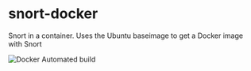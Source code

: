 # snort-docker
Snort in a container. Uses the Ubuntu baseimage to get a Docker image with Snort

![Docker Automated build](https://img.shields.io/docker/automated/torbentee/snort-docker)
